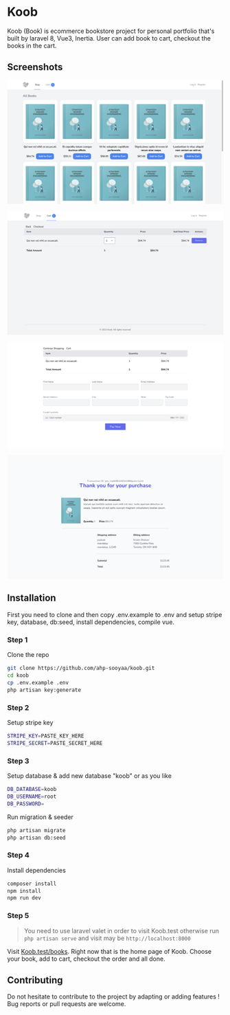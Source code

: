 # Koob

Koob (Book) is ecommerce bookstore project for personal portfolio that's built by laravel 8, Vue3, Inertia. User can add book to cart, checkout the books in the cart.

## Screenshots

![preview](Doc/index.png)

![preview](Doc/cart.png)

![preview](Doc/checkout.png)

![preview](Doc/thankyou.png)

## Installation

First you need to clone and then copy .env.example to .env and setup stripe key, database, db:seed, install dependencies, compile vue.

### Step 1

Clone the repo

```zsh
git clone https://github.com/ahp-sooyaa/koob.git
cd koob
cp .env.example .env
php artisan key:generate
```

### Step 2

Setup stripe key

```zsh
STRIPE_KEY=PASTE_KEY_HERE
STRIPE_SECRET=PASTE_SECRET_HERE
```

### Step 3

Setup database & add new database "koob" or as you like

```zsh
DB_DATABASE=koob
DB_USERNAME=root
DB_PASSWORD=
```

Run migration & seeder

```zsh
php artisan migrate 
php artisan db:seed
```

### Step 4

Install dependencies

```zsh
composer install 
npm install
npm run dev
```

### Step 5

> You need to use laravel valet in order to visit Koob.test otherwise run ```php artisan serve``` and visit may be ```http://localhost:8000```

Visit [Koob.test/books](Koob.test/books). Right now that is the home page of Koob. Choose your book, add to cart, checkout the order and all done.

## Contributing

Do not hesitate to contribute to the project by adapting or adding features ! Bug reports or pull requests are welcome.

